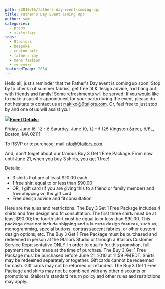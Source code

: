 ```yaml
---
path: /2010/06/fathers-day-event-coming-up/
title: Father's Day Event Coming Up!
author: sam
categories: 
  - press
  - style-tips
tags: 
  - 9tailors
  - bespoke
  - custom suit
  - fathers day
  - mens fashion
  - menswear
featuredImage: 2054
---
```

Hello all, just a reminder that the Father's Day event is coming up soon! Stop by to check out summer fabrics, get free fit & design advice, and hang out with friends and family! Some refreshments will be served. If you would like to make a specific appointment for your party during the event, please do not hesitate to contact us at makiko@9tailors.com. Or, feel free to just stop by and one of us will assist you!

[![](http://3.bp.blogspot.com/_20LDsLnO2rk/TAZ-G-6rcvI/AAAAAAAAAHc/MOlGUSoKS_I/s320/fathersday_9tailors_20100507.jpg)**Event Details:**](http://3.bp.blogspot.com/_20LDsLnO2rk/TAZ-G-6rcvI/AAAAAAAAAHc/MOlGUSoKS_I/s1600/fathersday_9tailors_20100507.jpg)

Friday, June 18, 12 - 8  Saturday, June 19, 12 - 5  125 Kingston Street, 6/FL, Boston, MA 02111

To RSVP or to purchase, mail info@9tailors.com.

And, don't forget about our famous Buy 3 Get 1 Free Package. From now until June 21, when you buy 3 shirts, you get 1 free!

Details:

*   3 shirts that are at least $90.00 each
*   1 free shirt equal to or less than $90.00
*   OR, 1 gift card (if you are giving this to a friend or family member) and free shipping on the gift card
*   Free design advice and fit consultation

Here are the rules and restrictions.  The Buy 3 Get 1 Free Package includes 4 shirts and free design and fit consultation. The first three shirts must be at least $90.00; the fourth shirt must be equal to or less than $90.00. This package does not include shipping and a la carte design features, such as, monogramming, special buttons, contrast/accent fabrics, or other custom design options, etc. The Buy 3 Get 1 Free Package must be purchased and redeemed in person at the 9tailors Studio or through a 9tailors Customer Service Representative ONLY. In order to qualify for this promotion, full payment must be made at the time of purchase. The Buy 3 Get 1 Free Package must be purchased before June 21, 2010 at 11:59 PM EDT. Shirts may be redeemed separately or together. Gift cards cannot be redeemed for cash. Gift cards may not be returned or refunded. The Buy 3 Get 1 Free Package and shirts may not be combined with any other discounts or promotions. 9tailors's standard return policy and other rules and restrictions may apply.